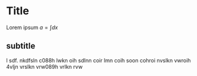 # Title
Lorem ipsum $a=\int dx$

## subtitle
l sdf. nkdfsln c088h lwkn oih sdlnn coir lmn coih soon cohroi nvslkn vwroih 4vljn vrslkn vrw089h vrlkn rvw